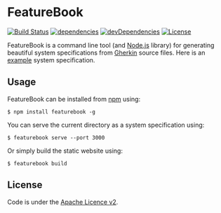 FeatureBook
===========

[![Build Status](https://travis-ci.org/SOFTWARE-CLINIC/featurebook.svg)](https://travis-ci.org/SOFTWARE-CLINIC/featurebook)
[![dependencies](https://david-dm.org/SOFTWARE-CLINIC/featurebook.svg)](https://david-dm.org/SOFTWARE-CLINIC/featurebook)
[![devDependencies](https://david-dm.org/SOFTWARE-CLINIC/featurebook/dev-status.svg)](https://david-dm.org/SOFTWARE-CLINIC/featurebook#info=devDependencies)
[![License](http://img.shields.io/:license-Apache%202-blue.svg)](http://www.apache.org/licenses/LICENSE-2.0.html)

FeatureBook is a command line tool (and [Node.js](https://nodejs.org) library) for generating beautiful system
specifications from [Gherkin](https://github.com/cucumber/cucumber/wiki/Gherkin) source files. Here is an
[example](https://github.com/SOFTWARE-CLINIC/featurebook-example) system specification.

## Usage

FeatureBook can be installed from [npm](https://www.npmjs.com) using:

```
$ npm install featurebook -g
```

You can serve the current directory as a system specification using:

```
$ featurebook serve --port 3000
```

Or simply build the static website using:

```
$ featurebook build
```

## License

Code is under the [Apache Licence v2](https://www.apache.org/licenses/LICENSE-2.0.txt).